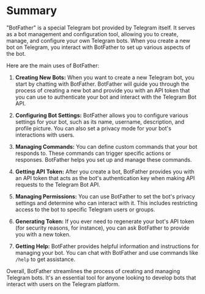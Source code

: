 # Summary

"BotFather" is a special Telegram bot provided by Telegram itself. It serves as a bot management and configuration tool, allowing you to create, manage, and configure your own Telegram bots. When you create a new bot on Telegram, you interact with BotFather to set up various aspects of the bot.

Here are the main uses of BotFather:

1. **Creating New Bots:** When you want to create a new Telegram bot, you start by chatting with BotFather. BotFather will guide you through the process of creating a new bot and provide you with an API token that you can use to authenticate your bot and interact with the Telegram Bot API.

2. **Configuring Bot Settings:** BotFather allows you to configure various settings for your bot, such as its name, username, description, and profile picture. You can also set a privacy mode for your bot's interactions with users.

3. **Managing Commands:** You can define custom commands that your bot responds to. These commands can trigger specific actions or responses. BotFather helps you set up and manage these commands.

4. **Getting API Token:** After you create a bot, BotFather provides you with an API token that acts as the bot's authentication key when making API requests to the Telegram Bot API.

5. **Managing Permissions:** You can use BotFather to set the bot's privacy settings and determine who can interact with it. This includes restricting access to the bot to specific Telegram users or groups.

6. **Generating Token:** If you ever need to regenerate your bot's API token (for security reasons, for instance), you can ask BotFather to provide you with a new token.

7. **Getting Help:** BotFather provides helpful information and instructions for managing your bot. You can chat with BotFather and use commands like `/help` to get assistance.

Overall, BotFather streamlines the process of creating and managing Telegram bots. It's an essential tool for anyone looking to develop bots that interact with users on the Telegram platform.